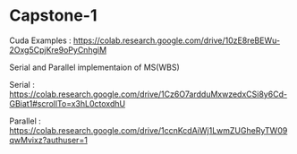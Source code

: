 # Capstone-1

Cuda Examples : https://colab.research.google.com/drive/10zE8reBEWu-2Oxg5CpjKre9oPyCnhgiM 

Serial and Parallel implementaion of MS(WBS)

Serial : https://colab.research.google.com/drive/1Cz6O7ardduMxwzedxCSi8y6Cd-GBiat1#scrollTo=x3hL0ctoxdhU

Parallel : https://colab.research.google.com/drive/1ccnKcdAiWj1LwmZUGheRyTW09qwMvixz?authuser=1

